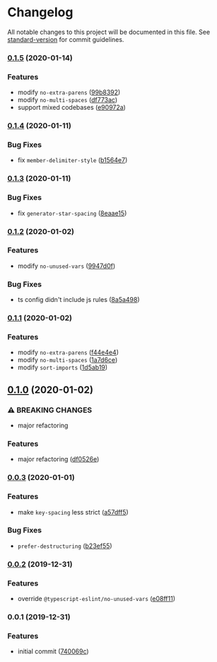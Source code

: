 # Changelog

All notable changes to this project will be documented in this file. See [standard-version](https://github.com/conventional-changelog/standard-version) for commit guidelines.

### [0.1.5](https://github.com/reinventing-wheels/eslint-config-defaults/compare/v0.1.4...v0.1.5) (2020-01-14)


### Features

* modify `no-extra-parens` ([99b8392](https://github.com/reinventing-wheels/eslint-config-defaults/commit/99b8392f6e046f4d9f7ea557badd94d4b71433d4))
* modify `no-multi-spaces` ([df773ac](https://github.com/reinventing-wheels/eslint-config-defaults/commit/df773ac7d7898c1d835fd02a16bad7f1d6d1b647))
* support mixed codebases ([e90972a](https://github.com/reinventing-wheels/eslint-config-defaults/commit/e90972ad9e063331974be3cdd5de46a754dd8509))

### [0.1.4](https://github.com/reinventing-wheels/eslint-config-defaults/compare/v0.1.3...v0.1.4) (2020-01-11)


### Bug Fixes

* fix `member-delimiter-style` ([b1564e7](https://github.com/reinventing-wheels/eslint-config-defaults/commit/b1564e749f3fc912ea7497f74877dc69f25ac2bc))

### [0.1.3](https://github.com/reinventing-wheels/eslint-config-defaults/compare/v0.1.2...v0.1.3) (2020-01-11)


### Bug Fixes

* fix `generator-star-spacing` ([8eaae15](https://github.com/reinventing-wheels/eslint-config-defaults/commit/8eaae158a9ca802b43c45f4180b4f91b9d539ec0))

### [0.1.2](https://github.com/reinventing-wheels/eslint-config-defaults/compare/v0.1.1...v0.1.2) (2020-01-02)


### Features

* modify `no-unused-vars` ([9947d0f](https://github.com/reinventing-wheels/eslint-config-defaults/commit/9947d0fb4f65543c1ac8dd0b3854c78c19501ed5))


### Bug Fixes

* ts config didn't include js rules ([8a5a498](https://github.com/reinventing-wheels/eslint-config-defaults/commit/8a5a498e4d97fd6b40f3d80eb17bba7d0426af9b))

### [0.1.1](https://github.com/reinventing-wheels/eslint-config-defaults/compare/v0.1.0...v0.1.1) (2020-01-02)


### Features

* modify `no-extra-parens` ([f44e4e4](https://github.com/reinventing-wheels/eslint-config-defaults/commit/f44e4e41366b950e7bd62f5c983bb55c52007c91))
* modify `no-multi-spaces` ([1a7d6ce](https://github.com/reinventing-wheels/eslint-config-defaults/commit/1a7d6cef1e67add033e17155cb7048d39a8e5fef))
* modify `sort-imports` ([1d5ab19](https://github.com/reinventing-wheels/eslint-config-defaults/commit/1d5ab19f6ce5b74afa0def984d8fe68f35a0b620))

## [0.1.0](https://github.com/reinventing-wheels/eslint-config-defaults/compare/v0.0.3...v0.1.0) (2020-01-02)


### ⚠ BREAKING CHANGES

* major refactoring

### Features

* major refactoring ([df0526e](https://github.com/reinventing-wheels/eslint-config-defaults/commit/df0526e0ef7c731bef30b49dfd556f9e3a65d823))

### [0.0.3](https://github.com/reinventing-wheels/eslint-config-defaults/compare/v0.0.2...v0.0.3) (2020-01-01)


### Features

* make `key-spacing` less strict ([a57dff5](https://github.com/reinventing-wheels/eslint-config-defaults/commit/a57dff5e8b24b1cb89a4f73ff6bc508e0c8f9039))


### Bug Fixes

* `prefer-destructuring` ([b23ef55](https://github.com/reinventing-wheels/eslint-config-defaults/commit/b23ef556fc4c86d251b605eb95736c508378b4cb))

### [0.0.2](https://github.com/reinventing-wheels/eslint-config-defaults/compare/v0.0.1...v0.0.2) (2019-12-31)


### Features

* override `@typescript-eslint/no-unused-vars` ([e08ff11](https://github.com/reinventing-wheels/eslint-config-defaults/commit/e08ff11fd77cb4ada0c42089c3399b23e359b8ed))

### 0.0.1 (2019-12-31)


### Features

* initial commit ([740069c](https://github.com/reinventing-wheels/eslint-config-defaults/commit/740069c604d2add9052f3d1dccaad299f8d59cdf))
